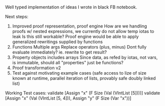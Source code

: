 Well typed implementation of ideas I wrote in black FB notebook.

Next steps:
1. Improved proof representation, proof engine
    How are we handling proofs w/ nested expressions, we currently do not allow temp iotas to leak
        Is this still workable?
    Proof engine would be able to apply generalized rewritings supplied by functions
2. Functions
    Multiple args
    Replace operators (plus, minus)
    Dont fully evaluate immediately? ie. rewrite to get result?
3. Property objects
    includes arrays
    Since data, as refed by iotas, not vars, is immutable, should all "properties" just be functions?
4. Proof transformation v2
5. Test against motivating example cases (safe access to lize of size known at runtime, parallel iteration of lists, provably safe doubly linked list)


Working Test cases:
validate [Assign "x" (F Size (Val (VIntList [5])))]
validate [Assign "x" (Val (VIntList [5, 4])), Assign "y" (F Size (Var "x"))]
